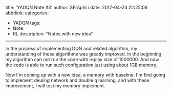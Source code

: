 title: 'YADQN Note #3'
author: SErAphLi
date: 2017-04-23 22:25:06
abbrlink:
categories:
  - YADQN
tags:
  - Note
  - RL
description: "Notes with new idea"
---

In the process of implementing DQN and related algorithm, my understanding of these algorithms was greatly improved. In the beginning my algorithm can not run the code with replay size of 1000000. And now the code is able to run such configuration just using about 1GB memory.

Now I'm coming up with a new idea, a memory with baseline. I'm first going to implement deuling network and double q learning, and with these improvement, I will test my memory implement.